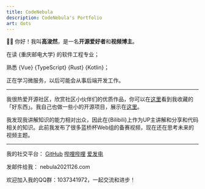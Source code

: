 ```yaml
---
title: CodeNebula
description: CodeNebula's Portfolio
art: dots
---
```


👏🏻 你好！我叫**高浚然**，是一名**开源爱好者**和**视频博主**。

在读 {重庆邮电大学} 的软件工程专业；

熟悉 {Vue} {TypeScript} {Rust} {Kotlin}；

正在学习微服务，以后可能会从事后端开发工作。

---

我很热爱开源社区，欣赏社区小伙伴们的优质作品，你可以在[这里](/bookmarks)看到我收藏的「好东西」。我自己也做一些小的开源项目，展示在[这里](/projects)。

我发现我讲解知识的能力相对出众，因此在{Bilibili}上作为UP主讲解和分享和代码相关的知识。此前我发布了很多蓝桥杯Web组的备赛视频，现在还在思考未来的视频主题。

<div flex-auto />

---

我的社交平台：
  <a href="https://github.com/gaojunran" target="_blank"><span op75 i-simple-icons-github /> GitHub</a>
  <a ml-4 href="https://space.bilibili.com/3493089530350281" target="_blank"><span op75 i-simple-icons-bilibili /> 哔哩哔哩</a>
  <a ml-4 href="https://afdian.tv/a/CodeNebula" target="_blank"> <span op75 mr-1 i-simple-icons-afdian />爱发电</a>

发邮件给我： <span font-mono>nebula2021<span i-carbon-at/>126.com</span>

欢迎加入我的QQ群：<span font-mono>1037341972</span>，一起交流和进步！
